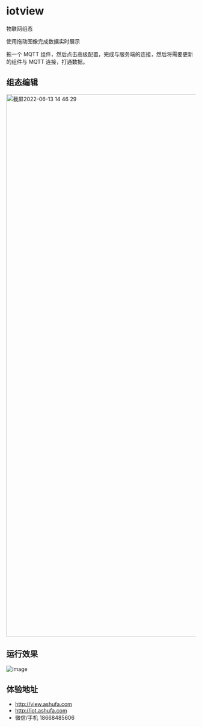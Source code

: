 # iotview
物联网组态

使用拖动图像完成数据实时展示

拖一个 MQTT 组件，然后点击高级配置，完成与服务端的连接，然后将需要更新的组件与 MQTT 连接，打通数据。

## 组态编辑
<img width="1440" alt="截屏2022-06-13 14 46 29" src="https://user-images.githubusercontent.com/7452152/173295399-809e9c4b-e5df-4ad3-8d50-fb76cfc38e79.png">

## 运行效果

![image](https://user-images.githubusercontent.com/7452152/173294573-21eb56f5-1798-4403-af85-81c6f34b21a7.png)

## 体验地址

- http://view.ashufa.com
- http://iot.ashufa.com
- 微信/手机 18668485606
